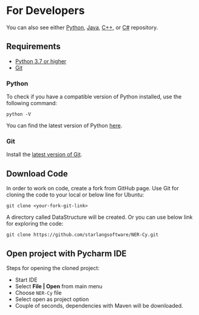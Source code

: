 For Developers
============
You can also see either [Python](https://github.com/starlangsoftware/NER-Py), [Java](https://github.com/starlangsoftware/NER),
[C++](https://github.com/starlangsoftware/NER-CPP), or [C#](https://github.com/starlangsoftware/NER-CS) repository.

## Requirements

* [Python 3.7 or higher](#python)
* [Git](#git)

### Python 

To check if you have a compatible version of Python installed, use the following command:

    python -V
    
You can find the latest version of Python [here](https://www.python.org/downloads/).

### Git

Install the [latest version of Git](https://git-scm.com/book/en/v2/Getting-Started-Installing-Git).

## Download Code

In order to work on code, create a fork from GitHub page. 
Use Git for cloning the code to your local or below line for Ubuntu:

	git clone <your-fork-git-link>

A directory called DataStructure will be created. Or you can use below link for exploring the code:

	git clone https://github.com/starlangsoftware/NER-Cy.git

## Open project with Pycharm IDE

Steps for opening the cloned project:

* Start IDE
* Select **File | Open** from main menu
* Choose `NER-Cy` file
* Select open as project option
* Couple of seconds, dependencies with Maven will be downloaded. 
